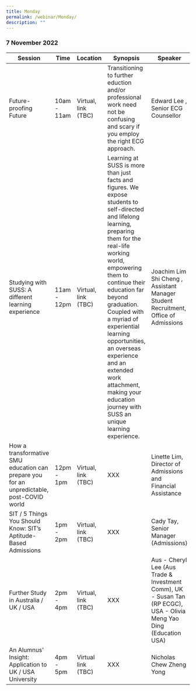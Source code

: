 ```yaml
---
title: Monday
permalink: /webinar/Monday/
description: ""
---
```

### 7 November 2022

| Session | Time | Location | Synopsis | Speaker |
| - | - | - | - | - |
| Future-proofing Future | 10am - 11am | Virtual, link (TBC) | Transitioning to further eduction and/or professional work need not be confusing and scary if you employ the right ECG approach.  | Edward Lee , Senior ECG Counsellor |
| Studying with SUSS: A different learning experience  | 11am - 12pm | Virtual, link (TBC) | Learning at SUSS is more than just facts and figures. We expose students to self-directed and lifelong learning, preparing them for the real-life working world, empowering them to continue their education far beyond graduation. Coupled with a myriad of experiential learning opportunities, an overseas experience and an extended work attachment, making your education journey with SUSS an unique learning experience.  | Joachim Lim Shi Cheng , Assistant Manager Student Recruitment, Office of Admissions |
|How a transformative SMU education can prepare you for an unpredictable, post-COVID world  | 12pm - 1pm | Virtual, link (TBC) | XXX  | Linette Lim, Director of Admissions and Financial Assistance |
| SIT / 5 Things You Should Know: SIT’s Aptitude-Based Admissions  | 1pm - 2pm | Virtual, link (TBC) | XXX  | Cady Tay, Senior Manager (Admissions) |
| Further Study in Australia / UK / USA | 2pm - 4pm | Virtual, link (TBC) | XXX  | Aus - Cheryl Lee (Aus Trade & Investment Comm),  UK - Susan Tan (RP ECGC),  USA - Olivia Meng Yao Ding (Education USA)  |
| An Alumnus' Insight: Application to UK / USA University  | 4pm - 5pm | Virtual link (TBC) | XXX  | Nicholas Chew Zheng Yong |